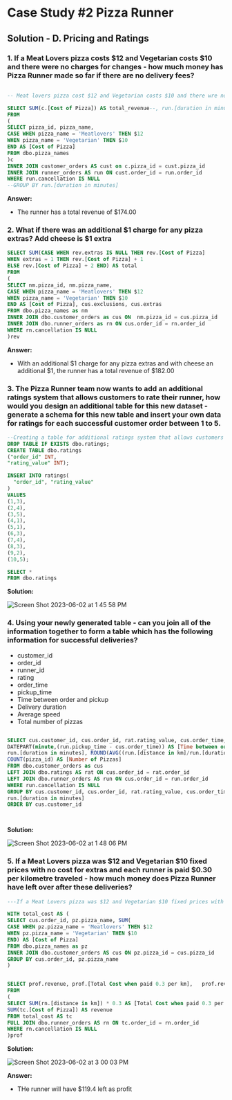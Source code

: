 # Case Study #2 Pizza Runner

## Solution - D. Pricing and Ratings

### 1. If a Meat Lovers pizza costs $12 and Vegetarian costs $10 and there were no charges for changes - how much money has Pizza Runner made so far if there are no delivery fees?


```sql

-- Meat lovers pizza cost $12 and Vegetarian costs $10 and there wre no charges

SELECT SUM(c.[Cost of Pizza]) AS total_revenue--, run.[duration in minutes] 
FROM 
(
SELECT pizza_id, pizza_name,
CASE WHEN pizza_name = 'Meatlovers' THEN $12
WHEN pizza_name = 'Vegetarian' THEN $10
END AS [Cost of Pizza]
FROM dbo.pizza_names
)c
INNER JOIN customer_orders AS cust on c.pizza_id = cust.pizza_id
INNER JOIN runner_orders AS run ON cust.order_id = run.order_id
WHERE run.cancellation IS NULL
--GROUP BY run.[duration in minutes]

```

**Answer:**
- The runner has a total revenue of $174.00


### 2. What if there was an additional $1 charge for any pizza extras? Add cheese is $1 extra

```sql
SELECT SUM(CASE WHEN rev.extras IS NULL THEN rev.[Cost of Pizza]
WHEN extras = 1 THEN rev.[Cost of Pizza] + 1
ELSE rev.[Cost of Pizza] + 2 END) AS total
FROM 
(
SELECT nm.pizza_id, nm.pizza_name,
CASE WHEN pizza_name = 'Meatlovers' THEN $12
WHEN pizza_name = 'Vegetarian' THEN $10
END AS [Cost of Pizza], cus.exclusions, cus.extras
FROM dbo.pizza_names as nm
INNER JOIN dbo.customer_orders as cus ON  nm.pizza_id = cus.pizza_id
INNER JOIN dbo.runner_orders as rn ON cus.order_id = rn.order_id
WHERE rn.cancellation IS NULL
)rev 

```

**Answer:**
- With an additional $1 charge for any pizza extras and with cheese an additional $1, the runner has a total revenue of $182.00


### 3. The Pizza Runner team now wants to add an additional ratings system that allows customers to rate their runner, how would you design an additional table for this new dataset - generate a schema for this new table and insert your own data for ratings for each successful customer order between 1 to 5.
```SQL
--Creating a table for additional ratings system that allows customers to rate their runner
DROP TABLE IF EXISTS dbo.ratings;
CREATE TABLE dbo.ratings
("order_id" INT,
"rating_value" INT);

INSERT INTO ratings(
  "order_id", "rating_value"
)
VALUES
(1,3),
(2,4),
(3,5),
(4,1),
(5,1),
(6,3),
(7,4),
(8,3),
(9,2),
(10,5);

SELECT *
FROM dbo.ratings

```
**Solution:**

![Screen Shot 2023-06-02 at 1 45 58 PM](https://github.com/KennethManzi1/8-week-SQL-Challenge/assets/120513764/a55ec671-98cc-4bf3-aa6c-3a68a4435619)



### 4. Using your newly generated table - can you join all of the information together to form a table which has the following information for successful deliveries?
-  customer_id
-  order_id
-  runner_id
-  rating
-  order_time
-  pickup_time
-  Time between order and pickup
-  Delivery duration
-  Average speed
-  Total number of pizzas

```SQL

SELECT cus.customer_id, cus.order_id, rat.rating_value, cus.order_time, run.pickup_time, 
DATEPART(minute,(run.pickup_time - cus.order_time)) AS [Time between order and pickup],
run.[duration in minutes], ROUND(AVG((run.[distance in km]/run.[duration in minutes])*60),2) AS [Average Speed],
COUNT(pizza_id) AS [Number of Pizzas]
FROM dbo.customer_orders as cus
LEFT JOIN dbo.ratings AS rat ON cus.order_id = rat.order_id
LEFT JOIN dbo.runner_orders AS run ON cus.order_id = run.order_id
WHERE run.cancellation IS NULL
GROUP BY cus.customer_id, cus.order_id, rat.rating_value, cus.order_time, run.pickup_time, DATEPART(minute,(run.pickup_time - cus.order_time)),
run.[duration in minutes]
ORDER BY cus.customer_id




```


**Solution:**

![Screen Shot 2023-06-02 at 1 48 06 PM](https://github.com/KennethManzi1/8-week-SQL-Challenge/assets/120513764/29996a72-6eb5-424d-99bb-10f107bfa76d)




### 5. If a Meat Lovers pizza was $12 and Vegetarian $10 fixed prices with no cost for extras and each runner is paid $0.30 per kilometre traveled - how much money does Pizza Runner have left over after these deliveries?


```SQL
---If a Meat Lovers pizza was $12 and Vegetarian $10 fixed prices with no cost for extras and each runner is paid $0.30 per kilometre traveled - how much money does Pizza Runner have left over after these deliveries?

WITH total_cost AS (
SELECT cus.order_id, pz.pizza_name, SUM(
CASE WHEN pz.pizza_name = 'Meatlovers' THEN $12
WHEN pz.pizza_name = 'Vegetarian' THEN $10
END) AS [Cost of Pizza]
FROM dbo.pizza_names as pz
INNER JOIN dbo.customer_orders AS cus ON pz.pizza_id = cus.pizza_id
GROUP BY cus.order_id, pz.pizza_name
)


SELECT prof.revenue, prof.[Total Cost when paid 0.3 per km],   prof.revenue - prof.[Total Cost when paid 0.3 per km] AS [Profit]
FROM 
(
SELECT SUM(rn.[distance in km]) * 0.3 AS [Total Cost when paid 0.3 per km],
SUM(tc.[Cost of Pizza]) AS revenue
FROM total_cost AS tc 
FULL JOIN dbo.runner_orders AS rn ON tc.order_id = rn.order_id
WHERE rn.cancellation IS NULL
)prof
```

**Solution:**


![Screen Shot 2023-06-02 at 3 00 03 PM](https://github.com/KennethManzi1/8-week-SQL-Challenge/assets/120513764/319e6e6f-b4fa-419a-bded-06aa471ae3f6)

**Answer:**
- THe runner will have $119.4 left as profit

